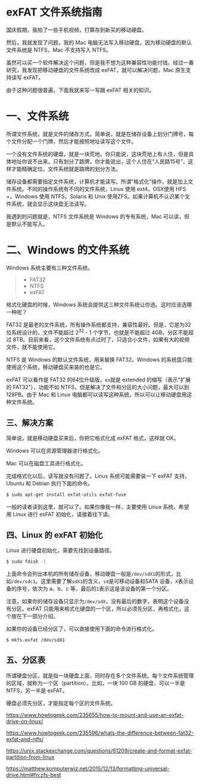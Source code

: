 # exFAT 文件系统指南

国庆假期，我拍了一些手机视频，打算存到新买的移动硬盘。

然后，我就发现了问题。我的 Mac 电脑无法写入移动硬盘，因为移动硬盘的默认文件系统是 NTFS，Mac 不支持写入 NTFS。

虽然可以买一个软件解决这个问题，但是我不想为这种兼容性功能付钱。经过一番研究，我发现把移动硬盘的文件系统改成 exFAT，就可以解决问题，Mac 原生支持读写 exFAT。

由于这种问题很普遍，下面我就来写一写跟 exFAT 相关的知识。

# 一、文件系统

所谓文件系统，就是文件的储存方式。简单说，就是在储存设备上划分门牌号，每个文件分配一个门牌，然后才能按照地址读写这个文件。

一个没有文件系统的硬盘，就是一块荒地。你只能说，这块荒地上有人住，但是具体地址你说不出来。只有划分了路牌，你才能说出，这个人住在“人民路15号”，这样才能精确定位。文件系统就是路牌的划分方法。

储存设备都需要指定文件系统，计算机才能读写。所谓“格式化”操作，就是加上文件系统。不同的操作系统有不同的文件系统，Linux 使用 ext4，OSX使用 HFS +，Windows 使用 NTFS，Solaris 和 Unix 使用ZFS。如果计算机不认识某个文件系统，就会显示这块盘无法读写。

我遇到的问题就是，NTFS 文件系统是 Windows 的专有系统，Mac 可以读，但是默认不能写入。

# 二、Windows 的文件系统

Windows 系统主要有三种文件系统。

> - FAT32
> - NTFS
> - exFAT

格式化硬盘的时候，Windows 系统会提供这三种文件系统让你选。这时应该选哪一种呢？

FAT32 是最老的文件系统，所有操作系统都支持，兼容性最好。但是，它是为32位系统设计的，文件不能超过 2<sup>32</sup> - 1 个字节，也就是不能超过 4GB，分区不能超过 8TB。目前来看，这个文件系统有点过时了，只适合小文件，如果有大的视频文件，就不能使用它。

NTFS 是 Windows 的默认文件系统，用来替换 FAT32。Windows 的系统盘只能使用这个系统，移动硬盘买来装的也是它。

exFAT 可以看作是 FAT32 的64位升级版，`ex`就是 extended 的缩写（表示“扩展的 FAT32”），功能不如 NTFS，但是解决了文件和分区的大小问题，最大可以到 128PB。由于 Mac 和 Linux 电脑都可以读写这种系统，所以可以让移动硬盘用这种文件系统。

## 三、解决方案

简单说，就是移动硬盘买来后，你把它格式化成 exFAT 格式，这样就 OK。

Windows 可以在资源管理器进行格式化。

Mac 可以在磁盘工具进行格式化。

完成格式化以后，读写就没有问题了。Linux 系统可能需要装一下 exFAT 支持，Ubuntu 和 Debian 执行下面的命令。

```bash
$ sudo apt-get install exfat-utils exfat-fuse
```

一般的读者读到这里，就可以了。如果你像我一样，主要使用 Linux 系统，希望用 Linux 进行 exFAT 初始化，请接着往下读。

## 四、Linux 的 exFAT 初始化

Linux 进行硬盘初始化，需要先找到设备路径。

```bash
$ sudo fdisk -l
```

上面命令会列出本机的所有储存设备，移动硬盘一般是`/dev/sdX1`的形式，比如`/dev/sdc1`。这里需要了解`sdX1`的含义，`sd`是可移动设备和SATA 设备，`X`表示设备的序号，依次为 a、b、c 等，最后的`1`表示这是该设备的第一个分区。

注意，如果你的储存设备只显示为`/dev/sdX`，没有最后的数字，表明这个设备没有分区。exFAT 只能用来格式化硬盘的一个区，所以必须先分区，再格式化，这个放在下一部分介绍。

如果你的设备已经分区了，可以直接使用下面的命令进行格式化。

```bash
$ mkfs.exfat /dev/sdX1
```

## 五、分区表

所谓硬盘分区，就是指一块硬盘上面，同时存在多个文件系统。每个文件系统管理的区域，就称为一个区（partition）。比如，一块 100 GB 的硬盘，可以一半是 NTFS，另一半是 exFAT。

硬盘必须先分区，才能指定每个区的文件系统。



https://www.howtogeek.com/235655/how-to-mount-and-use-an-exfat-drive-on-linux/

https://www.howtogeek.com/235596/whats-the-difference-between-fat32-exfat-and-ntfs/

https://unix.stackexchange.com/questions/61209/create-and-format-exfat-partition-from-linux

https://matthew.komputerwiz.net/2015/12/13/formatting-universal-drive.html#fn:zfs-best



